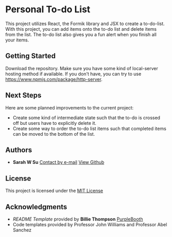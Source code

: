  # Personal To-do List

This project utilizes React, the Formik library and JSX to create a to-do-list. With this project, you can add items onto the to-do list and delete items from the list. The to-do list also gives you a fun alert when you finish all your items.

## Getting Started

Download the repository. Make sure you have some kind of local-server hosting method if available. If you don't have, you can try to use https://www.npmjs.com/package/http-server.

## Next Steps

Here are some planned improvements to the current project:

- Create some kind of intermediate state such that the to-do is crossed off but users have to explicitly delete it.
- Create some way to order the to-do list items such that completed items can be moved to the bottom of the list.

## Authors

  - **Sarah W Su** 
  [Contact by e-mail](sarahwu223@gmail.com)
  [View Github](https://github.com/swu223/swu223.github.io)
 
## License

This project is licensed under the [MIT License](https://opensource.org/license/mit/)

## Acknowledgments

  - *README Template* provided by **Billie Thompson** 
    [PurpleBooth](https://github.com/PurpleBooth/a-good-readme-template/blob/main/README.md)
  - Code templates provided by Professor John Williams and Professor Abel Sanchez
